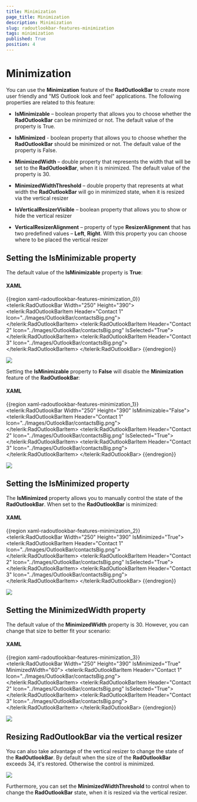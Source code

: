 ```yaml
---
title: Minimization
page_title: Minimization
description: Minimization
slug: radoutlookbar-features-minimization
tags: minimization
published: True
position: 4
---
```


# Minimization

You can use the __Minimization__ feature of the __RadOutlookBar__ to create more user friendly and "MS Outlook look and feel" applications. The following properties are related to this feature:

* __IsMinimizable__ – boolean property that allows you to choose whether the __RadOutlookBar__ can be minimized or not. The default value of the property is True.

* __IsMinimized__ - boolean property that allows you to choose whether the __RadOutlookBar__ should be minimized or not. The default value of the property is False.

* __MinimizedWidth__ – double property that represents the width that will be set to the __RadOutlookBar__, when it is minimized. The default value of the property is 30. 

* __MinimizedWidthThreshold__ – double property that represents at what width the __RadOutlookBar__ will go in minimized state, when it is resized via the vertical resizer 

* __IsVerticalResizerVisible__ – boolean property that allows you to show or hide the vertical resizer 

* __VerticalResizerAlignment__ – property of type __ResizerAlignment__ that has two predefined values – __Left__, __Right__. With this property you can choose where to be placed the vertical resizer 

## Setting the IsMinimizable property

The default value of the __IsMinimizable__ property is __True__:

#### __XAML__
{{region xaml-radoutlookbar-features-minimization_0}}
	<telerik:RadOutlookBar Width="250"
	                       Height="390">
	    <telerik:RadOutlookBarItem Header="Contact 1" Icon="../Images/OutlookBar/contactsBig.png">
	        <TextBlock Text="Contact 1 Information" />
	    </telerik:RadOutlookBarItem>
	    <telerik:RadOutlookBarItem Header="Contact 2" 
	                               Icon="../Images/OutlookBar/contactsBig.png"
	                               IsSelected="True">
	        <TextBlock Text="Contact 2 Information" />
	    </telerik:RadOutlookBarItem>
	    <telerik:RadOutlookBarItem Header="Contact 3" Icon="../Images/OutlookBar/contactsBig.png">
	        <TextBlock Text="Contact 3 Information" />
	    </telerik:RadOutlookBarItem>
	</telerik:RadOutlookBar>
{{endregion}}

![](images/outlook_minimization_IsMinimizableDef.png)

Setting the __IsMinimizable__ property to __False__ will disable the __Minimization__ feature of the __RadOutlookBar__:

#### __XAML__
{{region xaml-radoutlookbar-features-minimization_1}}
	<telerik:RadOutlookBar Width="250"
	                       Height="390"
	                       IsMinimizable="False">
	    <telerik:RadOutlookBarItem Header="Contact 1" Icon="../Images/OutlookBar/contactsBig.png">
	        <TextBlock Text="Contact 1 Information" />
	    </telerik:RadOutlookBarItem>
	    <telerik:RadOutlookBarItem Header="Contact 2" 
	                               Icon="../Images/OutlookBar/contactsBig.png"
	                               IsSelected="True">
	        <TextBlock Text="Contact 2 Information" />
	    </telerik:RadOutlookBarItem>
	    <telerik:RadOutlookBarItem Header="Contact 3" Icon="../Images/OutlookBar/contactsBig.png">
	        <TextBlock Text="Contact 3 Information" />
	    </telerik:RadOutlookBarItem>
	</telerik:RadOutlookBar>
{{endregion}}

![](images/outlook_minimization_IsMinimizableFalse.png)

## Setting the IsMinimized property

The __IsMinimized__ property allows you to manually control the state of the __RadOutlookBar__. When set to the __RadOutlookBar__ is minimized:

#### __XAML__
{{region xaml-radoutlookbar-features-minimization_2}}
	<telerik:RadOutlookBar Width="250"
	                       Height="390"
	                       IsMinimized="True">
	    <telerik:RadOutlookBarItem Header="Contact 1" Icon="../Images/OutlookBar/contactsBig.png">
	        <TextBlock Text="Contact 1 Information" />
	    </telerik:RadOutlookBarItem>
	    <telerik:RadOutlookBarItem Header="Contact 2" 
	                               Icon="../Images/OutlookBar/contactsBig.png"
	                               IsSelected="True">
	        <TextBlock Text="Contact 2 Information" />
	    </telerik:RadOutlookBarItem>
	    <telerik:RadOutlookBarItem Header="Contact 3" Icon="../Images/OutlookBar/contactsBig.png">
	        <TextBlock Text="Contact 3 Information" />
	    </telerik:RadOutlookBarItem>
	</telerik:RadOutlookBar>
{{endregion}}

![](images/outlook_minimization_IsMinimizedTrue.png)

##  Setting the MinimizedWidth property

The default value of the __MinimizedWidth__ property is 30. However, you can change that size to better fit your scenario:

#### __XAML__
{{region xaml-radoutlookbar-features-minimization_3}}
	<telerik:RadOutlookBar Width="250"
	                       Height="390"
	                       IsMinimized="True"
	                       MinimizedWidth="60">
	    <telerik:RadOutlookBarItem Header="Contact 1" Icon="../Images/OutlookBar/contactsBig.png">
	        <TextBlock Text="Contact 1 Information" />
	    </telerik:RadOutlookBarItem>
	    <telerik:RadOutlookBarItem Header="Contact 2" 
	                               Icon="../Images/OutlookBar/contactsBig.png"
	                               IsSelected="True">
	        <TextBlock Text="Contact 2 Information" />
	    </telerik:RadOutlookBarItem>
	    <telerik:RadOutlookBarItem Header="Contact 3" Icon="../Images/OutlookBar/contactsBig.png">
	        <TextBlock Text="Contact 3 Information" />
	    </telerik:RadOutlookBarItem>
	</telerik:RadOutlookBar>
{{endregion}}

![](images/outlook_minimization_MinimizedWidth.png)

## Resizing RadOutlookBar via the vertical resizer

You can also take advantage of the vertical resizer to change the state of the __RadOutlookBar__. By default when the size of the __RadOutlookBar__ exceeds 34, it's restored. Otherwise the control is minimized.

![](images/outlook_minimization_Resizer.png)

Furthermore, you can set the __MinimizedWidthThreshold__ to control when to change the __RadOutlookBar__ state, when it is resized via the vertical resizer. 